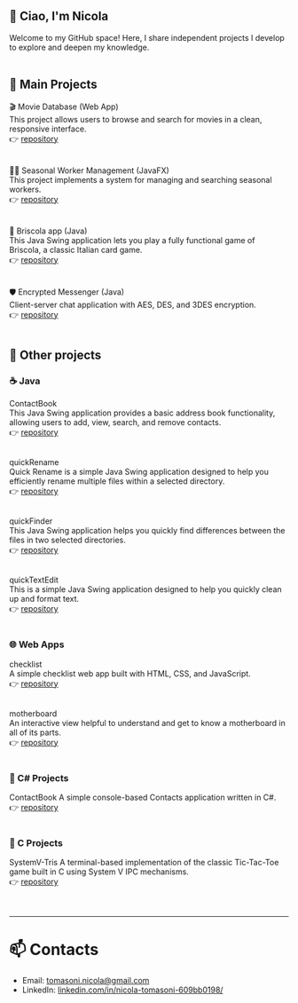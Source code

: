 ## 👋 Ciao, I'm Nicola  
Welcome to my GitHub space! Here, I share independent projects I develop to explore and deepen my knowledge.
<br><br>  
## 🔧 Main Projects
🎬 Movie Database (Web App)  
This project allows users to browse and search for movies in a clean, responsive interface.  
👉 [repository](https://github.com/Shalafi01/php-MovieDatabase)
<br><br>  
🧑‍💼 Seasonal Worker Management (JavaFX)  
This project implements a system for managing and searching seasonal workers.  
👉 [repository](https://github.com/Shalafi01/javafx-TalentView)
<br><br>  
🎴 Briscola app (Java)  
This Java Swing application lets you play a fully functional game of Briscola, a classic Italian card game.  
👉 [repository](https://github.com/Shalafi01/java-Briscola/tree/main)
<br><br>  
🛡️ Encrypted Messenger (Java)  
Client-server chat application with AES, DES, and 3DES encryption.  
👉 [repository](https://github.com/andrea97/encrypted-messenger-java)
<br><br>  
## 🔧 Other projects

### ☕ Java

ContactBook  
This Java Swing application provides a basic address book functionality, allowing users to add, view, search, and remove contacts.  
👉 [repository](https://github.com/Shalafi01/java-ContactBook)
<br><br>  

quickRename  
Quick Rename is a simple Java Swing application designed to help you efficiently rename multiple files within a selected directory.  
👉 [repository](https://github.com/Shalafi01/java-quickRename)
<br><br>  

quickFinder  
This Java Swing application helps you quickly find differences between the files in two selected directories.  
👉 [repository](https://github.com/Shalafi01/java-quickFinder)
<br><br>  

quickTextEdit  
This is a simple Java Swing application designed to help you quickly clean up and format text.  
👉 [repository](https://github.com/Shalafi01/java-quickTextEdit)
<br><br>  

### 🌐 Web Apps
checklist  
A simple checklist web app built with HTML, CSS, and JavaScript.  
👉 [repository](https://github.com/Shalafi01/js-checklist)
<br><br>  

motherboard  
An interactive view helpful to understand and get to know a motherboard in all of its parts.  
👉 [repository](https://github.com/Shalafi01/js-motherboard)
<br><br>  

### 🧩 C# Projects
ContactBook
A simple console-based Contacts application written in C#.  
👉 [repository](https://github.com/Shalafi01/csharp-ContactBook)  
<br>

### 🧠 C Projects
SystemV-Tris
A terminal-based implementation of the classic Tic-Tac-Toe game built in C using System V IPC mechanisms.  
👉 [repository](https://github.com/Shalafi01/c-SystemV-Tris)  
<br><br>

---

# 📫 Contacts

- Email: tomasoni.nicola@gmail.com
- LinkedIn: [linkedin.com/in/nicola-tomasoni-609bb0198/](https://www.linkedin.com/in/nicola-tomasoni-609bb0198/)
